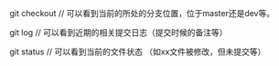 git checkout  // 可以看到当前的所处的分支位置，位于master还是dev等。

git log  // 可以看到近期的相关提交日志（提交时候的备注等）

git status  // 可以看到当前的文件状态 （如xx文件被修改，但未提交等）